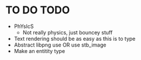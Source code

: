 # TO DO TODO

* PhYsIcS
  * Not really physics, just bouncey stuff 
* Text rendering should be as easy as this is to type 
* Abstract libpng use OR use stb_image
* Make an entitity type 
